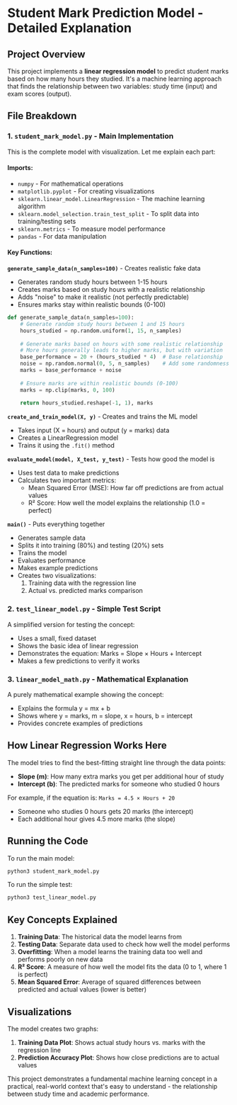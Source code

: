 # Student Mark Prediction Model - Detailed Explanation

## Project Overview
This project implements a **linear regression model** to predict student marks based on how many hours they studied. It's a machine learning approach that finds the relationship between two variables: study time (input) and exam scores (output).

## File Breakdown

### 1. `student_mark_model.py` - Main Implementation

This is the complete model with visualization. Let me explain each part:

#### **Imports:**
- `numpy` - For mathematical operations
- `matplotlib.pyplot` - For creating visualizations
- `sklearn.linear_model.LinearRegression` - The machine learning algorithm
- `sklearn.model_selection.train_test_split` - To split data into training/testing sets
- `sklearn.metrics` - To measure model performance
- `pandas` - For data manipulation

#### **Key Functions:**

**`generate_sample_data(n_samples=100)`** - Creates realistic fake data
- Generates random study hours between 1-15 hours
- Creates marks based on study hours with a realistic relationship
- Adds "noise" to make it realistic (not perfectly predictable)
- Ensures marks stay within realistic bounds (0-100)

```python
def generate_sample_data(n_samples=100):
    # Generate random study hours between 1 and 15 hours
    hours_studied = np.random.uniform(1, 15, n_samples)
    
    # Generate marks based on hours with some realistic relationship
    # More hours generally leads to higher marks, but with variation
    base_performance = 20 + (hours_studied * 4)  # Base relationship
    noise = np.random.normal(0, 5, n_samples)    # Add some randomness
    marks = base_performance + noise
    
    # Ensure marks are within realistic bounds (0-100)
    marks = np.clip(marks, 0, 100)
    
    return hours_studied.reshape(-1, 1), marks
```

**`create_and_train_model(X, y)`** - Creates and trains the ML model
- Takes input (X = hours) and output (y = marks) data
- Creates a LinearRegression model
- Trains it using the `.fit()` method

**`evaluate_model(model, X_test, y_test)`** - Tests how good the model is
- Uses test data to make predictions
- Calculates two important metrics:
  - Mean Squared Error (MSE): How far off predictions are from actual values
  - R² Score: How well the model explains the relationship (1.0 = perfect)

**`main()`** - Puts everything together
- Generates sample data
- Splits it into training (80%) and testing (20%) sets
- Trains the model
- Evaluates performance
- Makes example predictions
- Creates two visualizations:
  1. Training data with the regression line
  2. Actual vs. predicted marks comparison

### 2. `test_linear_model.py` - Simple Test Script

A simplified version for testing the concept:
- Uses a small, fixed dataset
- Shows the basic idea of linear regression
- Demonstrates the equation: Marks = Slope × Hours + Intercept
- Makes a few predictions to verify it works

### 3. `linear_model_math.py` - Mathematical Explanation

A purely mathematical example showing the concept:
- Explains the formula y = mx + b
- Shows where y = marks, m = slope, x = hours, b = intercept
- Provides concrete examples of predictions

## How Linear Regression Works Here

The model tries to find the best-fitting straight line through the data points:
- **Slope (m)**: How many extra marks you get per additional hour of study
- **Intercept (b)**: The predicted marks for someone who studied 0 hours

For example, if the equation is: `Marks = 4.5 × Hours + 20`
- Someone who studies 0 hours gets 20 marks (the intercept)
- Each additional hour gives 4.5 more marks (the slope)

## Running the Code

To run the main model:
```bash
python3 student_mark_model.py
```

To run the simple test:
```bash
python3 test_linear_model.py
```

## Key Concepts Explained

1. **Training Data**: The historical data the model learns from
2. **Testing Data**: Separate data used to check how well the model performs
3. **Overfitting**: When a model learns the training data too well and performs poorly on new data
4. **R² Score**: A measure of how well the model fits the data (0 to 1, where 1 is perfect)
5. **Mean Squared Error**: Average of squared differences between predicted and actual values (lower is better)

## Visualizations
The model creates two graphs:
1. **Training Data Plot**: Shows actual study hours vs. marks with the regression line
2. **Prediction Accuracy Plot**: Shows how close predictions are to actual values

This project demonstrates a fundamental machine learning concept in a practical, real-world context that's easy to understand - the relationship between study time and academic performance.